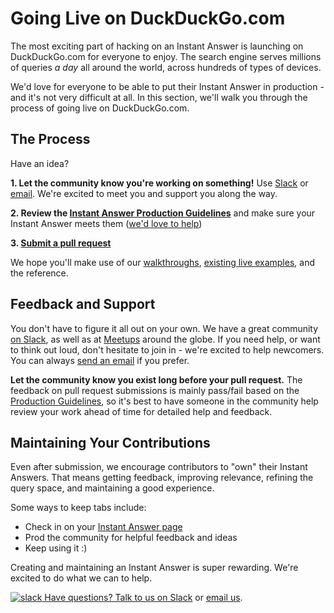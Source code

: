 # Going Live on DuckDuckGo.com

The most exciting part of hacking on an Instant Answer is launching on DuckDuckGo.com for everyone to enjoy. The search engine serves millions of queries *a day* all around the world, across hundreds of types of devices. 

We'd love for everyone to be able to put their Instant Answer in production - and it's not very difficult at all. In this section, we'll walk you through the process of going live on DuckDuckGo.com.

## The Process

Have an idea? 

**1. Let the community know you're working on something!** Use [Slack](mailto:QuackSlack@duckduckgo.com?subject=AddMe) or [email](mailto:open@duckduckgo.com). We're excited to meet you and support you along the way.

**2. Review the [Instant Answer Production Guidelines](https://talsraviv.gitbooks.io/duckduckhackdocs/content/duckduckhack/submitting/checklist.html)** and make sure your Instant Answer meets them ([we'd love to help](mailto:QuackSlack@duckduckgo.com?subject=AddMe))

**3. [Submit a pull request](https://talsraviv.gitbooks.io/duckduckhackdocs/content/duckduckhack/submitting/pull-request.html)**

We hope you'll make use of our [walkthroughs](/index.html), [existing live examples](https://duck.co/ia), and the reference.

## Feedback and Support

You don't have to figure it all out on your own. We have a great community [on Slack](mailto:QuackSlack@duckduckgo.com?subject=AddMe), as well as at [Meetups](http://duckduckgo.meetup.com) around the globe. If you need help, or want to think out loud, don't hesitate to join in - we're excited to help newcomers. You can always [send an email](mailto:open@duckduckgo.com) if you prefer.

**Let the community know you exist long before your pull request.** The feedback on pull request submissions is mainly pass/fail based on the [Production Guidelines](https://talsraviv.gitbooks.io/duckduckhackdocs/content/duckduckhack/submitting/checklist.html), so it's best to have someone in the community help review your work ahead of time for detailed help and feedback.

## Maintaining Your Contributions

Even after submission, we encourage contributors to "own" their Instant Answers. That means getting feedback, improving relevance, refining the query space, and maintaining a good experience.

Some ways to keep tabs include: 

- Check in on your [Instant Answer page](https://duck.co/ia)
- Prod the community for helpful feedback and ideas
- Keep using it :)

Creating and maintaining an Instant Answer is super rewarding. We're excited to do what we can to help.

[![slack](https://talsraviv.gitbooks.io/duckduckhackdocs/content/duckduckhack/assets/slack.png) Have questions? Talk to us on Slack](mailto:QuackSlack@duckduckgo.com?subject=AddMe) or [email us](mailto:open@duckduckgo.com).